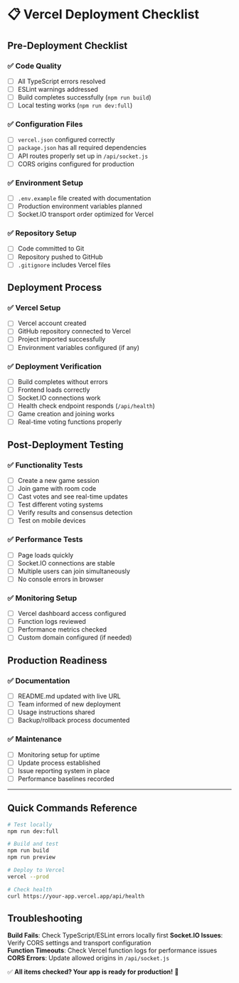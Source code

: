 # 📋 Vercel Deployment Checklist

## Pre-Deployment Checklist

### ✅ Code Quality
- [ ] All TypeScript errors resolved
- [ ] ESLint warnings addressed
- [ ] Build completes successfully (`npm run build`)
- [ ] Local testing works (`npm run dev:full`)

### ✅ Configuration Files
- [ ] `vercel.json` configured correctly
- [ ] `package.json` has all required dependencies
- [ ] API routes properly set up in `/api/socket.js`
- [ ] CORS origins configured for production

### ✅ Environment Setup
- [ ] `.env.example` file created with documentation
- [ ] Production environment variables planned
- [ ] Socket.IO transport order optimized for Vercel

### ✅ Repository Setup
- [ ] Code committed to Git
- [ ] Repository pushed to GitHub
- [ ] `.gitignore` includes Vercel files

## Deployment Process

### ✅ Vercel Setup
- [ ] Vercel account created
- [ ] GitHub repository connected to Vercel
- [ ] Project imported successfully
- [ ] Environment variables configured (if any)

### ✅ Deployment Verification
- [ ] Build completes without errors
- [ ] Frontend loads correctly
- [ ] Socket.IO connections work
- [ ] Health check endpoint responds (`/api/health`)
- [ ] Game creation and joining works
- [ ] Real-time voting functions properly

## Post-Deployment Testing

### ✅ Functionality Tests
- [ ] Create a new game session
- [ ] Join game with room code
- [ ] Cast votes and see real-time updates
- [ ] Test different voting systems
- [ ] Verify results and consensus detection
- [ ] Test on mobile devices

### ✅ Performance Tests
- [ ] Page loads quickly
- [ ] Socket.IO connections are stable
- [ ] Multiple users can join simultaneously
- [ ] No console errors in browser

### ✅ Monitoring Setup
- [ ] Vercel dashboard access configured
- [ ] Function logs reviewed
- [ ] Performance metrics checked
- [ ] Custom domain configured (if needed)

## Production Readiness

### ✅ Documentation
- [ ] README.md updated with live URL
- [ ] Team informed of new deployment
- [ ] Usage instructions shared
- [ ] Backup/rollback process documented

### ✅ Maintenance
- [ ] Monitoring setup for uptime
- [ ] Update process established
- [ ] Issue reporting system in place
- [ ] Performance baselines recorded

---

## Quick Commands Reference

```bash
# Test locally
npm run dev:full

# Build and test
npm run build
npm run preview

# Deploy to Vercel
vercel --prod

# Check health
curl https://your-app.vercel.app/api/health
```

## Troubleshooting

**Build Fails**: Check TypeScript/ESLint errors locally first
**Socket.IO Issues**: Verify CORS settings and transport configuration  
**Function Timeouts**: Check Vercel function logs for performance issues
**CORS Errors**: Update allowed origins in `/api/socket.js`

✅ **All items checked? Your app is ready for production!** 🚀
